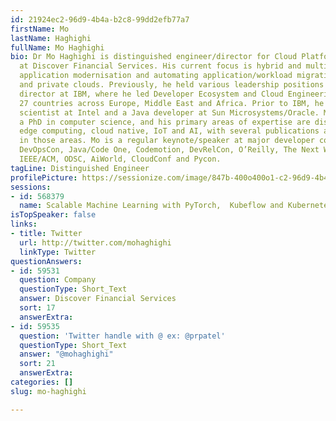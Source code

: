 ```yaml
---
id: 21924ec2-96d9-4b4a-b2c8-99dd2efb77a7
firstName: Mo
lastName: Haghighi
fullName: Mo Haghighi
bio: Dr Mo Haghighi is distinguished engineer/director for Cloud Platform and Infrastructure
  at Discover Financial Services. His current focus is hybrid and multi-cloud strategy,
  application modernisation and automating application/workload migration across public
  and private clouds. Previously, he held various leadership positions as a program
  director at IBM, where he led Developer Ecosystem and Cloud Engineering teams in
  27 countries across Europe, Middle East and Africa. Prior to IBM, he was a research
  scientist at Intel and a Java developer at Sun Microsystems/Oracle. Mo obtained
  a PhD in computer science, and his primary areas of expertise are distributed and
  edge computing, cloud native, IoT and AI, with several publications and patents
  in those areas. Mo is a regular keynote/speaker at major developer conferences including
  DevOpsCon, Java/Code One, Codemotion, DevRelCon, O’Reilly, The Next Web, DevNexus,
  IEEE/ACM, ODSC, AiWorld, CloudConf and Pycon.
tagLine: Distinguished Engineer
profilePicture: https://sessionize.com/image/847b-400o400o1-c2-96d9-4b4a-b2c8-99dd2efb77a7.821c48d1-543c-4922-b5b1-f9e6b8dbb291.JPEG
sessions:
- id: 568379
  name: Scalable Machine Learning with PyTorch,  Kubeflow and Kubernetes
isTopSpeaker: false
links:
- title: Twitter
  url: http://twitter.com/mohaghighi
  linkType: Twitter
questionAnswers:
- id: 59531
  question: Company
  questionType: Short_Text
  answer: Discover Financial Services
  sort: 17
  answerExtra: 
- id: 59535
  question: 'Twitter handle with @ ex: @prpatel'
  questionType: Short_Text
  answer: "@mohaghighi"
  sort: 21
  answerExtra: 
categories: []
slug: mo-haghighi

---
```

